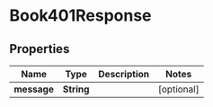 

# Book401Response


## Properties

| Name | Type | Description | Notes |
|------------ | ------------- | ------------- | -------------|
|**message** | **String** |  |  [optional] |




